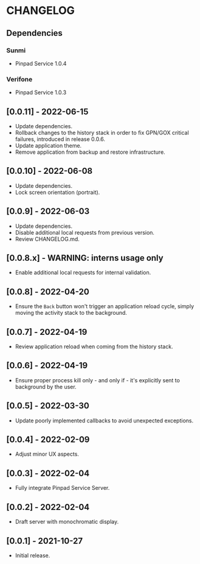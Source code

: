 # CHANGELOG

## Dependencies

### Sunmi
- Pinpad Service 1.0.4

### Verifone 
- Pinpad Service 1.0.3

## [0.0.11] - 2022-06-15
- Update dependencies.
- Rollback changes to the history stack in order to fix GPN/GOX critical
  failures, introduced in release 0.0.6.
- Update application theme.
- Remove application from backup and restore infrastructure.

## [0.0.10] - 2022-06-08
- Update dependencies.
- Lock screen orientation (portrait).

## [0.0.9] - 2022-06-03
- Update dependencies.
- Disable additional local requests from previous version.
- Review CHANGELOG.md.

## [0.0.8.x] - WARNING: interns usage only
- Enable additional local requests for internal validation.

## [0.0.8] - 2022-04-20
- Ensure the `Back` button won't trigger an application reload cycle, simply
  moving the activity stack to the background.

## [0.0.7] - 2022-04-19
- Review application reload when coming from the history stack.

## [0.0.6] - 2022-04-19
- Ensure proper process kill only - and only if - it's explicitly sent to
  background by the user.

## [0.0.5] - 2022-03-30
- Update poorly implemented callbacks to avoid unexpected exceptions.

## [0.0.4] - 2022-02-09
- Adjust minor UX aspects.

## [0.0.3] - 2022-02-04
- Fully integrate Pinpad Service Server.

## [0.0.2] - 2022-02-04
- Draft server with monochromatic display.

## [0.0.1] - 2021-10-27
- Initial release.
